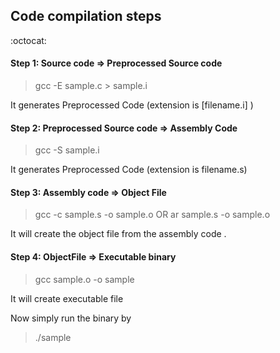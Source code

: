 
## Code compilation steps 

:octocat:

#### Step 1: Source code => Preprocessed Source code 

> gcc -E sample.c > sample.i

It generates Preprocessed Code (extension is [filename.i] ) 

#### Step 2: Preprocessed Source code =>  Assembly Code 

> gcc -S sample.i 

It generates Preprocessed Code (extension is filename.s)

#### Step 3: Assembly code => Object File

> gcc -c sample.s -o sample.o 
	OR
> ar  sample.s -o sample.o

It will create the object file from the assembly code .

#### Step 4: ObjectFile  =>  Executable binary 

> gcc sample.o -o sample 

It will create executable file 

Now simply run the binary by
> ./sample  